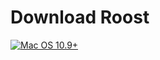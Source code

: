 # Download Roost

 [![Mac OS 10.9+](https://roost-io.github.io/mac-download.png)](https://roost-stable.s3-us-west-2.amazonaws.com/Roost-May16-4AM-10-p.dmg)
